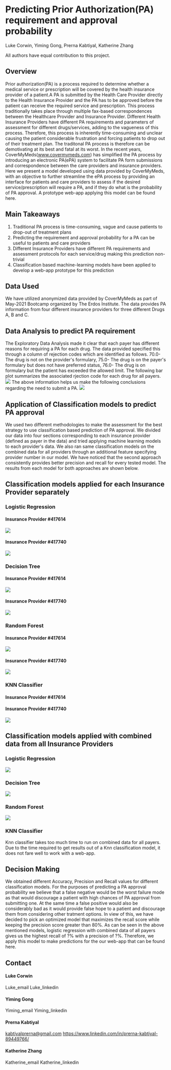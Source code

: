 # Predicting Prior Authorization(PA) requirement and approval probability
Luke Corwin, Yiming Gong, Prerna Kabtiyal, Katherine Zhang

All authors have equal contribution to this project.
## Overview
Prior authorization(PA) is a process required to determine whether a medical service or prescription will be covered by the health insurance provider of a patient.A PA is submitted by the Health Care Provider directly to the Health Insurance Provider and the PA has to be approved before the patient can receive the required service and prescription. This process traditionally takes place through multiple fax-based correspondences between the Healthcare Provider and Insurance Provider. Different Health Insurance Providers have different PA requirements and parameters of assessment for different drugs/services, adding to the vagueness of this process. Therefore, this process is inherently time-consuming and unclear causing the patient considerable frustration and forcing patients to drop out of their treatment plan. The traditonal PA process is therefore can be demotivating at its best and fatal at its worst.
In the recent years, CoverMyMeds(www.covermymeds.com) has simplified the PA process by introducing an electronic PA(ePA) system to facilitate PA form submissions and correspondence between the care providers and insurance providers. Here we present a model developed using data provided by CoverMyMeds, with an objective  to further streamline the ePA process by providing an interface for patients and care providers to assess if the desired service/prescription will require a PA, and if they do what is the probability of PA approval. A prototype web-app applying this model can be found here. 
## Main Takeaways
1. Traditional PA process is time-consuming, vague and cause patients to drop-out of treatment plans
2. Predicting the requirement and approval probability for a PA can be useful to patients and care providers
3. Different Insurance Providers have different PA requirements and assessment protocols for each service/drug making this prediction non-trivial
4. Classification based machine-learning models have been applied to develop a web-app prototype for this prediction
## Data Used
We have utilized anonymized data provided by CoverMyMeds as part of May-2021 Bootcamp organized by The Erdos Institute. The data provides PA information from four different insurance providers for three different Drugs A, B and C. 
## Data Analysis to predict PA requirement 
The Exploratory Data Analysis made it clear that each payer has different reasons for requiring a PA for each drug. The data provided specified this through a column of rejection codes which are identified as follows. 70.0- The drug is not on the provider's formulary, 75.0- The drug is on the payer's formulary but does not have preferred status, 76.0- The drug is on formulary but the patient has exceeded the allowed limit. The following bar plot summarizes the associated rjection code for each drug for all payers.
![](documents/Rejectioncodesforeachpayer.png)
The above information helps us make the following conclusions regarding the need to submit a PA.
![](documents/PA_req_table.PNG)


## Application of Classification models to predict PA approval 
We used two different methodologies to make the assessment for the best strategy to use classification based prediction of PA approval. We divided our data into four sections corresponding to each insurance provider (defined as payer in the data) and tried applying machine learning models to each provider's data. We also ran same classification models on the combined data for all providers through an additional feature specifying provider number in our model. We have noticed that the second approach consistently provides better precision and recall for every tested model. The results from each model for both approaches are shown below.

## Classification models applied for each Insurance Provider separately
### Logistic Regression

#### Insurance Provider #417614

![](documents/LukePayer_LogReg.jpg)

#### Insurance Provider #417740
![](documents/PrernaPayer_logreg.png)

### Decision Tree

#### Insurance Provider #417614

![](documents/LukePayer_DecTree.jpg)

#### Insurance Provider #417740
![](documents/PrernaPayer_DecTree.png)

### Random Forest

#### Insurance Provider #417614

![](documents/LukePayer_RandomForest.jpg)

#### Insurance Provider #417740

![](documents/PrernaPayer_RandomForest.png)

### KNN Classifier

#### Insurance Provider #417614

#### Insurance Provider #417740
![](documents/PrernaPayer_knn.png)


## Classification models applied with combined data from all Insurance Providers 
### Logistic Regression
![](documents/AllLogReg.jpg)
### Decision Tree
![](documents/DecisionTree%20for%20all%20payers.png)
### Random Forest
![](documents/RandomForest%20for%20all%20payers.png)
### KNN Classifier
Knn classifier takes too much time to run on combined data for all payers. Due to the time required to get results out of a Knn classification model, it does not fare well to work with a web-app.  

## Decision Making 
We obtained different Accuracy, Precision and Recall values for different classification models. For the purposes of predicting a PA approval probability we believe that a false negative would be the worst failure mode as that would discourage a patient with high chances of PA approval from submitting one. At the same time a false positive would also be considerably bad as it would provide false hope to a patient and discourage them from considering other tratment options. In view of this, we have decided to pick an optimized model that maximizes the recall score while keeping the precision score greater than 80%. As can be seen in the above mentioned models, logistic regression with combined data of all payers gives us the highest recall of ?% with a precision of ?%. Therefore, we apply this model to make predictions for the our web-app that can be found here.

## Contact
#### Luke Corwin
Luke_email
Luke_linkedin
#### Yiming Gong
Yiming_email
Yiming_linkedin
#### Prerna Kabtiyal
kabtiyalprerna@gmail.com
https://www.linkedin.com/in/prerna-kabtiyal-89449766/
#### Katherine Zhang
Katherine_email
Katherine_linkedin
